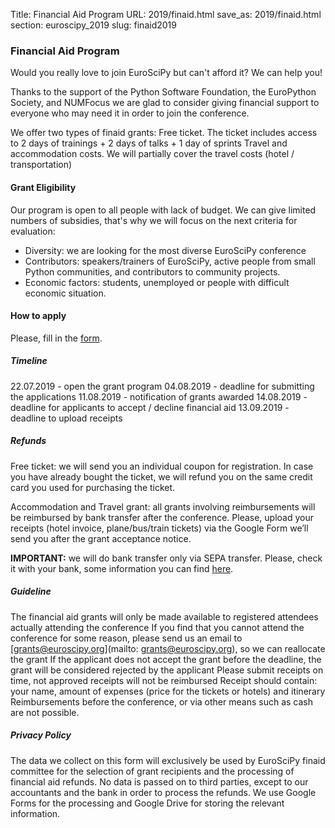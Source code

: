 Title: Financial Aid Program
URL: 2019/finaid.html
save_as: 2019/finaid.html
section: euroscipy_2019
slug: finaid2019

### Financial Aid Program

Would you really love to join EuroSciPy but can't afford it? We can help you!

Thanks to the support of the Python Software Foundation, the EuroPython Society,
and NUMFocus we are glad to consider giving financial support to everyone who
may need it in order to join the conference.

We offer two types of finaid grants:
Free ticket. The ticket includes access to 2 days of trainings + 2 days of talks + 1 day of sprints
Travel and accommodation costs. We will partially cover the travel costs (hotel / transportation)

#### Grant Eligibility

Our program is open to all people with lack of budget.
We can give limited numbers of subsidies,
that's why we will focus on the next criteria for evaluation:

- Diversity: we are looking for the most diverse EuroSciPy conference
- Contributors: speakers/trainers of EuroSciPy, active people from small Python
communities, and contributors to community projects.
- Economic factors: students, unemployed or people with difficult economic situation.

#### How to apply

Please, fill in the [form](https://forms.gle/FBjV9oGA56J8LVhL6).

##### Timeline

22.07.2019 - open the grant program
04.08.2019 - deadline for submitting the applications
11.08.2019 - notification of grants awarded
14.08.2019 - deadline for applicants to accept / decline financial aid
13.09.2019 - deadline to upload receipts

##### Refunds

Free ticket: we will send you an individual coupon for registration. In case you
have already bought the ticket, we will refund you on the same credit card you
used for purchasing the ticket.

Accommodation and Travel grant: all grants involving reimbursements will be
reimbursed by bank transfer after the conference. Please, upload your receipts
(hotel invoice, plane/bus/train tickets) via the Google Form we’ll send you
after the grant acceptance notice.

**IMPORTANT:** we will do bank transfer only via SEPA transfer. Please, check
it with your bank, some information you can find
[here](https://en.wikipedia.org/wiki/Single_Euro_Payments_Area).

##### Guideline

The financial aid grants will only be made available to registered attendees
actually attending the conference
If you find that you cannot attend the conference for some reason, please send
us an email to [grants@euroscipy.org](mailto: grants@euroscipy.org), so we can
reallocate the grant
If the applicant does not accept the grant before the deadline, the grant will
be considered rejected by the applicant
Please submit receipts on time, not approved receipts will not be reimbursed
Receipt should contain: your name, amount of expenses (price for the tickets or
hotels) and itinerary
Reimbursements before the conference, or via other means such as cash
are not possible.

##### Privacy Policy

The data we collect on this form will exclusively be used by EuroSciPy finaid
committee for the selection of grant recipients and the processing of financial
aid refunds. No data is passed on to third parties, except to our accountants
and the bank in order to process the refunds. We use Google Forms for the
processing and Google Drive for storing the relevant information.
